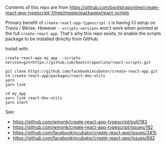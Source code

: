 Contents of this repo are from https://github.com/bootstraponline/create-react-app-typescript-1/tree/master/packages/react-scripts

Primary benefit of `create-react-app-typescript-1` is having CI setup on Travis / Bitrise. However `--scripts-version=` won't work when pointed at the full `create-react-app`. That's why this repo exists, to enable the scripts package to be installed directly from GitHub.

Install with:

```
create-react-app my_app --scripts-version=git+https://github.com/bootstraponline/react-scripts.git
```

```
git clone https://github.com/facebookincubator/create-react-app.git
cd create-react-app/packages/react-dev-utils
yarn
yarn link
```

```
cd my_app
yarn link react-dev-utils
yarn start
```


See:
- https://github.com/wmonk/create-react-app-typescript/pull/183
- https://github.com/wmonk/create-react-app-typescript/issues/182
- https://github.com/facebookincubator/create-react-app/issues/3415
- https://github.com/facebookincubator/create-react-app/issues/682

